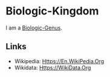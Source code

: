 # Biologic-Kingdom

I am a [Biologic-Genus](40000083.md).

## Links

- Wikipedia: [Https://En.WikiPedia.Org](https://en.wikipedia.org/wiki/Kingdom_(biology))
- Wikidata: [Https://WikiData.Org](https://wikidata.org/wiki/Q36732)
